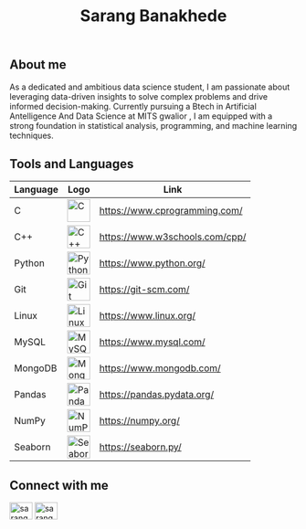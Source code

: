 <!DOCTYPE html>
<html lang="en">
<head>
</head>
<body>
  <header>
    <div class="container">
      <h1>Sarang Banakhede</h1>
    </div>
  </header>
  <main>
    <section>
      <h2>About me</h2>
      <p>As a dedicated and ambitious data science student, I am passionate about leveraging data-driven insights to solve complex problems and drive informed decision-making. Currently pursuing a Btech in Artificial Antelligence And Data Science at MITS gwalior , I am equipped with a strong foundation in statistical analysis, programming, and machine learning techniques.</p>
    </section>
    <section>
        <h2>Tools and Languages</h2>
    <table>
        <thead>
          <tr>
            <th>Language</th>
            <th>Logo</th>
            <th>Link</th>
          </tr>
        </thead>
        <tbody>
          <tr>
            <td>C</td>
            <td><img src="https://brandeps.com/logo-download/C/C-logo-vector-01.svg" alt="C" width="40" height="40"></td>
            <td><a href="https://www.cprogramming.com/">https://www.cprogramming.com/</a></td>
          </tr>
          <tr>
            <td>C++</td>
            <td><img src="https://brandeps.com/logo-download/C/C++-logo-vector-01.svg" alt="C++" width="40" height="40"></td>
            <td><a href="https://www.w3schools.com/cpp/">https://www.w3schools.com/cpp/</a></td>
          </tr>
          <tr>
            <td>Python</td>
            <td><img src="https://brandeps.com/icon-download/P/Python-icon-vector-04.svg" alt="Python" width="40" height="40"></td>
            <td><a href="https://www.python.org/">https://www.python.org/</a></td>
          </tr>
          <tr>
            <td>Git</td>
            <td><img src="https://www.vectorlogo.zone/logos/git-scm/git-scm-icon.svg" alt="Git" width="40" height="40"></td>
            <td><a href="https://git-scm.com/">https://git-scm.com/</a></td>
          </tr>
          <tr>
            <td>Linux</td>
            <td><img src="https://brandeps.com/logo-download/L/Linux-icon-vector-02.svg" alt="Linux" width="40" height="40"></td>
            <td><a href="https://www.linux.org/">https://www.linux.org/</a></td>
          </tr>
          <tr>
            <td>MySQL</td>
            <td><img src="https://brandeps.com/logo-download/M/MySQL-logo-vector-01.svg" alt="MySQL" width="40" height="40"></td>
            <td><a href="https://www.mysql.com/">https://www.mysql.com/</a></td>
          </tr>
          <tr>
            <td>MongoDB</td>
            <td><img src="https://brandeps.com/logo-download/M/MongoDB-logo-vector-01.svg" alt="MongoDB" width="40" height="40"></td>
            <td><a href="https://www.mongodb.com/">https://www.mongodb.com/</a></td>
          </tr>
          <tr>
            <td>Pandas</td>
            <td><img src="https://brandeps.com/logo-download/P/Panda-logo-vector-01.svg" alt="Pandas" width="40" height="40"></td>
            <td><a href="https://pandas.pydata.org/">https://pandas.pydata.org/</a></td>
          </tr>
          <tr>
            <td>NumPy</td>
            <td><img src="https://numpy.org/images/logo.svg" alt="NumPy" width="40" height="40"></td>
            <td><a href="https://numpy.org/">https://numpy.org/</a></td>
          </tr>
          <tr>
            <td>Seaborn</td>
            <td><img src="https://seaborn.pydata.org/_images/logo-mark-lightbg.svg" alt="Seaborn" width="40" height="40"></td>
            <td><a href="https://seaborn.py">https://seaborn.py/</a></td>
            </tr>
        </tbody> 
        </table> 
    </section>  
    <section>
      <h2>Connect with me</h2>
      <p>
        <a href="https://www.linkedin.com/in/sarang-banakhede-79327823a/"><img src="https://brandeps.com/icon-download/L/Linkedin-icon-vector-13.svg" alt="sarang banakhede" height="30" width="40" /></a>
        <a href="https://kaggle.com/sarang banakhede"><img src="https://cdn4.iconfinder.com/data/icons/logos-and-brands/512/189_Kaggle_logo_logos-512.png" alt="sarang banakhede" height="30" width="40" /></a>
      </p>
    </section>
  </main>
</body>
</html>
